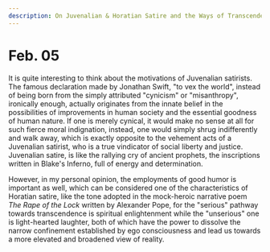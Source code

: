 ```yaml
---
description: On Juvenalian & Horatian Satire and the Ways of Transcendence
---
```


# Feb. 05

It is quite interesting to think about the motivations of Juvenalian satirists. The famous declaration made by Jonathan Swift, "to vex the world", instead of being born from the simply attributed "cynicism" or "misanthropy", ironically enough, actually originates from the innate belief in the possibilities of improvements in human society and the essential goodness of human nature. If one is merely cynical, it would make no sense at all for such fierce moral indignation, instead, one would simply shrug indifferently and walk away, which is exactly opposite to the vehement acts of a Juvenalian satirist, who is a true vindicator of social liberty and justice. Juvenalian satire, is like the rallying cry of ancient prophets, the inscriptions written in Blake's Inferno, full of energy and determination.&#x20;

However, in my personal opinion, the employments of good humor is important as well, which can be considered one of the characteristics of Horatian satire, like the tone adopted in the mock-heroic narrative poem _The Rape of the Lock_ written by Alexander Pope, for the "serious" pathway towards transcendence is spiritual enlightenment while the "unserious" one is light-hearted laughter, both of which have the power to dissolve the narrow confinement established by ego consciousness and lead us towards a more elevated and broadened view of reality.
